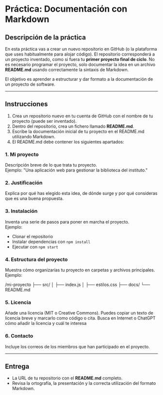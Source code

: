 # Práctica: Documentación con Markdown

## Descripción de la práctica

En esta práctica vas a crear un nuevo repositorio en GitHub (o la plataforma que uses habitualmente para alojar código). El repositorio corresponderá a un proyecto inventado, como si fuera tu **primer proyecto final de ciclo**. No es necesario programar el proyecto, solo documentar la idea en un archivo **README.md** usando correctamente la sintaxis de Markdown.

El objetivo es aprender a estructurar y dar formato a la documentación de un proyecto de software.

---

## Instrucciones

1. Crea un repositorio nuevo en tu cuenta de GitHub con el nombre de tu proyecto (puede ser inventado).
2. Dentro del repositorio, crea un fichero llamado **README.md**.
3. Escribe la documentación inicial de tu proyecto en el README.md utilizando Markdown.
4. El README.md debe contener los siguientes apartados:

### 1. Mi proyecto

Descripción breve de lo que trata tu proyecto.  
Ejemplo: "Una aplicación web para gestionar la biblioteca del instituto."

### 2. Justificación

Explica por qué has elegido esta idea, de dónde surge y por qué consideras que es una buena propuesta.

### 3. Instalación

Inventa una serie de pasos para poner en marcha el proyecto.  
Ejemplo:

- Clonar el repositorio
- Instalar dependencias con `npm install`
- Ejecutar con `npm start`

### 4. Estructura del proyecto

Muestra cómo organizarías tu proyecto en carpetas y archivos principales.  
Ejemplo:

/mi-proyecto
├── src/
│ ├── index.js
│ ├── estilos.css
├── docs/
└── README.md

### 5. Licencia

Añade una licencia (MIT o Creative Commons). Puedes copiar un texto de licencia breve y marcarlo como código o cita. Busca en Internet o ChatGPT cómo añadir la licencia y cuál te interesa

### 6. Contacto

Incluye los correos de los miembros que han participado en el proyecto.

---

## Entrega

- La URL de tu repositorio con el **README.md** completo.  
- Revisa la ortografía, la presentación y la correcta utilización del formato Markdown.
